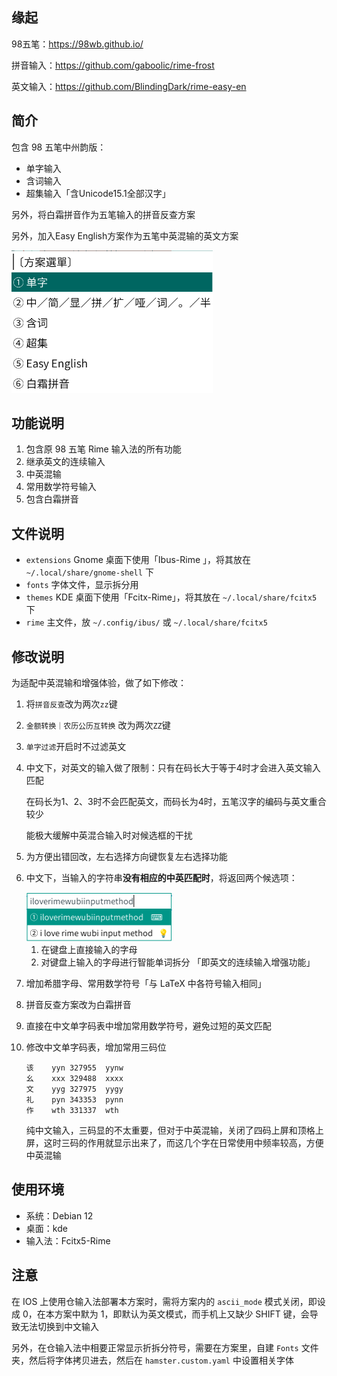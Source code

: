



## 缘起

98五笔：https://98wb.github.io/

拼音输入：https://github.com/gaboolic/rime-frost

英文输入：https://github.com/BlindingDark/rime-easy-en



## 简介

包含 98 五笔中州韵版：

- 单字输入
- 含词输入
- 超集输入「含Unicode15.1全部汉字」

另外，将白霜拼音作为五笔输入的拼音反查方案

另外，加入Easy English方案作为五笔中英混输的英文方案

<img src="./scheme.png" alt="display" style="zoom:60%;" />



## 功能说明

1. 包含原 98 五笔 Rime 输入法的所有功能
2. 继承英文的连续输入
3. 中英混输
4. 常用数学符号输入
5. 包含白霜拼音



## 文件说明

- `extensions`  Gnome 桌面下使用「Ibus-Rime 」，将其放在 `~/.local/share/gnome-shell` 下
- `fonts` 字体文件，显示拆分用
- `themes` KDE 桌面下使用「Fcitx-Rime」，将其放在 `~/.local/share/fcitx5` 下
- `rime` 主文件，放 `~/.config/ibus/` 或 `~/.local/share/fcitx5`



## 修改说明

为适配中英混输和增强体验，做了如下修改：

1. 将`拼音反查`改为两次`zz`键

1. `金额转换｜农历公历互转换` 改为两次`ZZ`键

2. `单字过滤`开启时不过滤英文

4. 中文下，对英文的输入做了限制：只有在码长大于等于4时才会进入英文输入匹配

   在码长为1、2、3时不会匹配英文，而码长为4时，五笔汉字的编码与英文重合较少

   能极大缓解中英混合输入时对候选框的干扰

3. 为方便出错回改，左右选择方向键恢复左右选择功能

4. 中文下，当输入的字符串**没有相应的中英匹配时**，将返回两个候选项：

   <img src="./display.png" alt="display" style="zoom:50%;" />

   1. 在键盘上直接输入的字母
   2. 对键盘上输入的字母进行智能单词拆分 「即英文的连续输入增强功能」
   
8. 增加希腊字母、常用数学符号「与 LaTeX 中各符号输入相同」

8. 拼音反查方案改为白霜拼音

8. 直接在中文单字码表中增加常用数学符号，避免过短的英文匹配

8. 修改中文单字码表，增加常用三码位

   ```
   该	yyn	327955	yynw
   幺	xxx	329488	xxxx
   文	yyg	327975	yygy
   礼	pyn	343353	pynn
   作	wth	331337	wth
   ```
   
   纯中文输入，三码显的不太重要，但对于中英混输，关闭了四码上屏和顶格上屏，这时三码的作用就显示出来了，而这几个字在日常使用中频率较高，方便中英混输



## 使用环境

- 系统：Debian 12
- 桌面：kde
- 输入法：Fcitx5-Rime



## 注意

在 IOS 上使用仓输入法部署本方案时，需将方案内的 `ascii_mode` 模式关闭，即设成 0，在本方案中默为 1，即默认为英文模式，而手机上又缺少 SHIFT 键，会导致无法切换到中文输入

另外，在仓输入法中相要正常显示折拆分符号，需要在方案里，自建 `Fonts` 文件夹，然后将字体拷贝进去，然后在 `hamster.custom.yaml` 中设置相关字体















